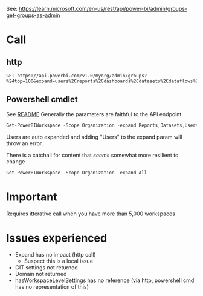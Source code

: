 See: https://learn.microsoft.com/en-us/rest/api/power-bi/admin/groups-get-groups-as-admin

# Call
## http
```http
GET https://api.powerbi.com/v1.0/myorg/admin/groups?%24top=100&expand=users%2Creports%2Cdashboards%2Cdatasets%2Cdataflows%2Cworkbooks
```

## Powershell cmdlet
See [ README](../../README.md)
Generally the parameters are faithful to the API endpoint
```powershell
Get-PowerBIWorkspace -Scope Organization -expand Reports,Datasets,Users,dashboards,dataflows,workbooks
```
Users are auto expanded and adding "Users" to the expand param will throw an error. 

There is a catchall for content that *seems* somewhat more resilient to change
```powershell
Get-PowerBIWorkspace -Scope Organization -expand All
```

# Important
Requires itterative call when you have more than 5,000 workspaces

# Issues experienced
* Expand has no impact (http call)
    * Suspect this is a local issue
* GIT settings not returned
* Domain not returned
* hasWorkspaceLevelSettings has no reference (via http, powershell cmd has no representation of this)
